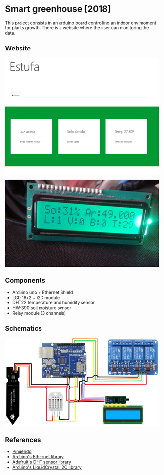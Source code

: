 # Smart greenhouse [2018]
This project consists in an arduino board controlling an indoor envinroment for plants growth. There is a website where the user can monitoring the data.

## Website
![](site.png)

![](lcd.jpg)

## Components
- Arduino uno + Ethernet Shield
- LCD 16x2 + i2C module
- DHT22 temperature and humidity sensor
- HW-390 soil moisture sensor
- Relay module (3 channels)

## Schematics
![](esquematico.png)

## References
- [Pingendo](https://pingendo.com/)
- [Arduino's Ethernet library](https://www.arduino.cc/en/Reference/Ethernet)
- [Adafruit's DHT sensor library](https://github.com/adafruit/DHT-sensor-library)
- [Arduino's LiquidCrystal I2C library](https://www.arduino.cc/reference/en/libraries/liquidcrystal-i2c/)